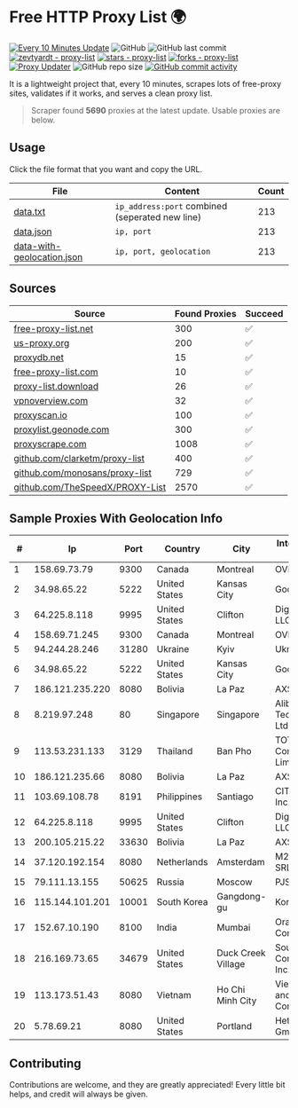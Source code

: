 
# Free HTTP Proxy List 🌍

[![Every 10 Minutes Update](https://github.com/mertguvencli/http-proxy-list/actions/workflows/main.yml/badge.svg?branch=main)](https://github.com/mertguvencli/http-proxy-list/actions/workflows/main.yml)
![GitHub](https://img.shields.io/github/license/mertguvencli/http-proxy-list)
![GitHub last commit](https://img.shields.io/github/last-commit/mertguvencli/http-proxy-list)
[![zevtyardt - proxy-list](https://img.shields.io/static/v1?label=zevtyardt&message=proxy-list&color=blue&logo=github)](https://github.com/zevtyardt/proxy-list "Go to GitHub repo")
[![stars - proxy-list](https://img.shields.io/github/stars/zevtyardt/proxy-list?style=social)](https://github.com/zevtyardt/proxy-list)
[![forks - proxy-list](https://img.shields.io/github/forks/zevtyardt/proxy-list?style=social)](https://github.com/zevtyardt/proxy-list)
[![Proxy Updater](https://github.com/zevtyardt/proxy-list/workflows/Proxy%20Updater/badge.svg)](https://github.com/zevtyardt/proxy-list/actions?query=workflow:"Proxy+Updater")
![GitHub repo size](https://img.shields.io/github/repo-size/zevtyardt/proxy-list)
[![GitHub commit activity](https://img.shields.io/github/commit-activity/m/zevtyardt/proxy-list?logo=commits)](https://github.com/zevtyardt/proxy-list/commits/main)

It is a lightweight project that, every 10 minutes, scrapes lots of free-proxy sites, validates if it works, and serves a clean proxy list.

> Scraper found **5690** proxies at the latest update. Usable proxies are below.

## Usage

Click the file format that you want and copy the URL.

|File|Content|Count|
|----|-------|-----|
|[data.txt](https://raw.githubusercontent.com/mertguvencli/http-proxy-list/main/proxy-list/data.txt)|`ip_address:port` combined (seperated new line)|213|
|[data.json](https://raw.githubusercontent.com/mertguvencli/http-proxy-list/main/proxy-list/data.json)|`ip, port`|213|
|[data-with-geolocation.json](https://raw.githubusercontent.com/mertguvencli/http-proxy-list/main/proxy-list/data-with-geolocation.json)|`ip, port, geolocation`|213|

## Sources

|Source|Found Proxies|Succeed|
|------|-------------|-------|
|[free-proxy-list.net](https://free-proxy-list.net)|300|✅|
|[us-proxy.org](https://www.us-proxy.org)|200|✅|
|[proxydb.net](http://proxydb.net)|15|✅|
|[free-proxy-list.com](https://free-proxy-list.com/?page=&port=&type%5B%5D=http&type%5B%5D=https&up_time=0&search=Search)|10|✅|
|[proxy-list.download](https://www.proxy-list.download/HTTP)|26|✅|
|[vpnoverview.com](https://vpnoverview.com/privacy/anonymous-browsing/free-proxy-servers)|32|✅|
|[proxyscan.io](https://www.proxyscan.io)|100|✅|
|[proxylist.geonode.com](https://proxylist.geonode.com/api/proxy-list?limit=300&page=1&sort_by=lastChecked&sort_type=desc&protocols=http,https)|300|✅|
|[proxyscrape.com](https://api.proxyscrape.com/v2/?request=displayproxies&protocol=http&timeout=10000&country=all&ssl=all&anonymity=all)|1008|✅|
|[github.com/clarketm/proxy-list](https://raw.githubusercontent.com/clarketm/proxy-list/master/proxy-list-raw.txt)|400|✅|
|[github.com/monosans/proxy-list](https://raw.githubusercontent.com/monosans/proxy-list/main/proxies/http.txt)|729|✅|
|[github.com/TheSpeedX/PROXY-List](https://raw.githubusercontent.com/TheSpeedX/PROXY-List/master/http.txt)|2570|✅|


## Sample Proxies With Geolocation Info

|#|Ip|Port|Country|City|Internet Service Provider|
|-|--|----|-------|----|-------------------------|
|1|158.69.73.79|9300|Canada|Montreal|OVH SAS|
|2|34.98.65.22|5222|United States|Kansas City|Google LLC|
|3|64.225.8.118|9995|United States|Clifton|DigitalOcean, LLC|
|4|158.69.71.245|9300|Canada|Montreal|OVH SAS|
|5|94.244.28.246|31280|Ukraine|Kyiv|Ukrdatakom LTD|
|6|34.98.65.22|5222|United States|Kansas City|Google LLC|
|7|186.121.235.220|8080|Bolivia|La Paz|AXS Bolivia S. A.|
|8|8.219.97.248|80|Singapore|Singapore|Alibaba (US) Technology Co., Ltd.|
|9|113.53.231.133|3129|Thailand|Ban Pho|TOT Public Company Limited|
|10|186.121.235.66|8080|Bolivia|La Paz|AXS Bolivia S. A.|
|11|103.69.108.78|8191|Philippines|Santiago|CITI Cableworld Inc.|
|12|64.225.8.118|9995|United States|Clifton|DigitalOcean, LLC|
|13|200.105.215.22|33630|Bolivia|La Paz|AXS Bolivia S. A.|
|14|37.120.192.154|8080|Netherlands|Amsterdam|M247 Europe SRL|
|15|79.111.13.155|50625|Russia|Moscow|PJSC MegaFon|
|16|115.144.101.201|10001|South Korea|Gangdong-gu|Korea Telecom|
|17|152.67.10.190|8100|India|Mumbai|Oracle Corporation|
|18|216.169.73.65|34679|United States|Duck Creek Village|South Central Communications, Inc.|
|19|113.173.51.43|8080|Vietnam|Ho Chi Minh City|VietNam Post and Telecom Corporation|
|20|5.78.69.21|8080|United States|Portland|Hetzner Online GmbH|



## Contributing

Contributions are welcome, and they are greatly appreciated! Every
little bit helps, and credit will always be given.

